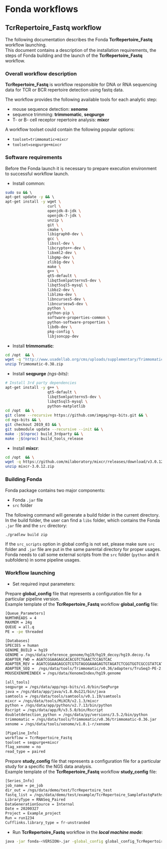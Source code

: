 # Fonda workflows

## TcrRepertoire_Fastq workflow

The following documentation describes the Fonda **TcrRepertoire_Fastq** workflow launching.  
This document contains a description of the installation requirements, the steps of Fonda building and the launch of the **TcrRepertoire_Fastq** workflow.

### Overall workflow description

**TcrRepertoire_Fastq** is workflow responsible for DNA or RNA sequencing data for TCR or BCR repertoire detection using fastq data.

The workflow provides the following available tools for each analytic step:

- mouse sequence detection: **xenome**  
- sequence trimming: **trimmomatic**, **seqpurge**
- T- or B- cell receptor repertoire analysis: **mixcr**

A workflow toolset could contain the following popular options:

- `toolset=trimmomatic+mixcr`
- `toolset=seqpurge+mixcr`

### Software requirements

Before the Fonda launch it is necessary to prepare execution environment to successful workflow launch. 

-  Install common:

``` bash
sudo su && \ 
apt-get update -y && \ 
apt-get install -y wget \
                   curl \
                   openjdk-8-jdk \
                   openjdk-7-jdk \
                   unzip \
                   git \
                   cmake \
                   libigraph0-dev \
                   gcc \
                   libssl-dev \
                   libcrypto++-dev \
                   libxml2-dev \
                   libgmp-dev \
                   zlib1g-dev \
                   make \
                   g++ \
                   qt5-default \
                   libqt5xmlpatterns5-dev \
                   libqt5sql5-mysql \
                   libbz2-dev \
                   liblzma-dev \
                   libncurses5-dev \
                   libncursesw5-dev \
                   python \
                   python-pip \
                   software-properties-common \
                   python-software-properties \
                   libdb-dev \
                   pkg-config \
                   libjsoncpp-dev
```

-  Install **trimmomatic**:

``` bash
cd /opt  && \
wget -q "http://www.usadellab.org/cms/uploads/supplementary/Trimmomatic/Trimmomatic-0.38.zip" && \
unzip Trimmomatic-0.38.zip
```
-  Install **seqpurge** _(ngs-bits)_:

``` bash
# Install 3rd party dependencies
apt-get install -y g++ \
                   qt5-default \
                   libqt5xmlpatterns5-dev \
                   libqt5sql5-mysql \
                   python-matplotlib
cd /opt  && \
git clone --recursive https://github.com/imgag/ngs-bits.git && \
cd ngs-bits && \
git checkout 2019_03 && \
git submodule update --recursive --init && \
make -j$(nproc) build_3rdparty && \
make -j$(nproc) build_tools_release
```

-  Install **mixcr**:

``` bash
cd /opt  && \
wget -q https://github.com/milaboratory/mixcr/releases/download/v3.0.12/mixcr-3.0.12.zip && \
unzip mixcr-3.0.12.zip
```

### Building Fonda 

Fonda package contains two major components:

- Fonda `.jar` file
- `src` folder

The following command will generate a build folder in the current directory. In the build folder, the user can find a `libs` folder, which contains the Fonda `.jar` file and the `src` directory:

``` bash
./gradlew build zip
```

If the `src_scripts` option in global config is not set, please make sure `src` folder and `.jar` file are put in the same parental directory for proper usages. Fonda needs to call some external scripts from the `src` folder (`python` and `R` subfolders) in some pipeline usages.

### Workflow launching

-   Set required input parameters:

Prepare **global_config** file that represents a configuration file for a particular pipeline version.  
Example template of the **TcrRepertoire_Fastq** workflow **global\_config** file:

``` bash
[Queue_Parameters]
NUMTHREADS = 4
MAXMEM = 24g
QUEUE = all.q
PE = -pe threaded

[Databases]
SPECIES = human
GENOME_BUILD = hg19
GENOME = /ngs/data/reference_genome/hg19/hg19_decoy/hg19.decoy.fa
ADAPTER_FWD = AGATCGGAAGAGCACACGTCTGAACTCCAGTCAC
ADAPTER_REV = AGATCGGAAGAGCGTCGTGTAGGGAAAGAGTGTAGATCTCGGTGGTCGCCGTATCATT
ADAPTER_SEQ =  /ngs/data/tools/Trimmomatic/v0.36/adapters/TruSeq3-PE-2.fa
MOUSEXENOMEINDEX = /ngs/data/XenomeIndex/hg19.genome

[all_tools]
seqpurge = /ngs/data/app/ngs-bits/v1.0/bin/SeqPurge
java = /ngs/data/app/java/v1.8.0u121/bin/java
samtools = /ngs/data/tools/samtools/v0.1.19/samtools
mixcr = /ngs/data/tools/MiXCR/v2.1.3/mixcr
python = /ngs/data/app/python/v2.7.13/bin/python
Rscript = /ngs/data/app/R/v3.5.0/bin/Rscript
doubletdetection_python = /ngs/data/py/versions/3.5.2/bin/python
trimmomatic = /ngs/data/tools/Trimmomatic/v0.36/trimmomatic-0.36.jar
xenome = /ngs/data/tools/xenome/v1.0.1-r/xenome

[Pipeline_Info]
workflow = TcrRepertoire_Fastq
toolset = seqpurge+mixcr
flag_xenome = no
read_type = paired
```

Prepare **study_config** file that represents a configuration file for a particular study for a specific the NGS data analysis.  
Example template of the **TcrRepertoire_Fastq** workflow **study\_config** file:

``` bash
[Series_Info]
job_name = pe_job
dir_out = /ngs/data/demo/test/TcrRepertoire_test
fastq_list = /ngs/data/demo/test/example/TcrRepertoire_SampleFastqPaths.txt
LibraryType = RNASeq_Paired
DataGenerationSource = Internal
Date = 20200327
Project = Example_project
Run = run1234
Cufflinks.library_type = fr-unstranded
```

- Run **TcrRepertoire_Fastq** workflow in the **_local machine mode_**:

``` bash
java -jar fonda-<VERSION>.jar -global_config global_config_TcrRepertoire_Fastq.txt -study_config config_TcrRepertoire_Fastq_test.txt -local
```

